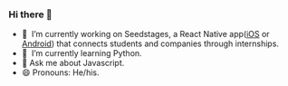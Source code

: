 ### Hi there 👋

- 🔭 &nbsp;I’m currently working on Seedstages, a React Native app([iOS](https://apps.apple.com/us/app/seedstages/id1522370422) or [Android](https://play.google.com/store/apps/details?id=com.seedstages.seedstages&hl=en_US)) that connects students and companies through internships.
- 🌱 &nbsp;I’m currently learning Python.
- 💬 Ask me about Javascript.
- 😄 Pronouns: He/his.
<!--
- 📫 How to reach me: ...
- 👯 I’m looking to collaborate on ...
- 🤔 I’m looking for help with ...
- ⚡ Fun fact: ... -->
